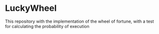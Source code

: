 # LuckyWheel
This repository with the implementation of the wheel of fortune, with a test for calculating the probability of execution
